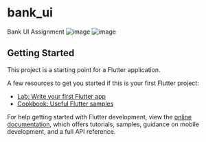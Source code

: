 # bank_ui

Bank UI Assignment
![image](https://user-images.githubusercontent.com/87460435/200133372-43f5593f-8467-4f88-aba8-39d7c88f6ab5.png)
![image](https://user-images.githubusercontent.com/87460435/200133390-a635a2e3-0413-4902-88bc-1dcaf2da4239.png)


## Getting Started

This project is a starting point for a Flutter application.

A few resources to get you started if this is your first Flutter project:

- [Lab: Write your first Flutter app](https://docs.flutter.dev/get-started/codelab)
- [Cookbook: Useful Flutter samples](https://docs.flutter.dev/cookbook)

For help getting started with Flutter development, view the
[online documentation](https://docs.flutter.dev/), which offers tutorials,
samples, guidance on mobile development, and a full API reference.

